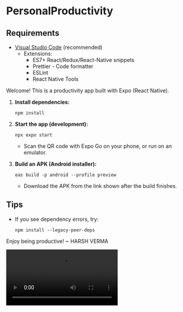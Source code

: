 # PersonalProductivity

## Requirements
- [Visual Studio Code](https://code.visualstudio.com/) (recommended)
  - Extensions:
    - ES7+ React/Redux/React-Native snippets
    - Prettier - Code formatter
    - ESLint
    - React Native Tools

Welcome! This is a productivity app built with Expo (React Native).

1. **Install dependencies:**
    ```
    npm install
    ```

2. **Start the app (development):**
    ```
    npx expo start
    ```
    - Scan the QR code with Expo Go on your phone, or run on an emulator.

3. **Build an APK (Android installer):**
    ```
    eas build -p android --profile preview
    ```
    - Download the APK from the link shown after the build finishes.

## Tips
- If you see dependency errors, try:
  ```
  npm install --legacy-peer-deps
  ```

Enjoy being productive! ~ HARSH VERMA

![Demo](assets/Demo.mp4)


